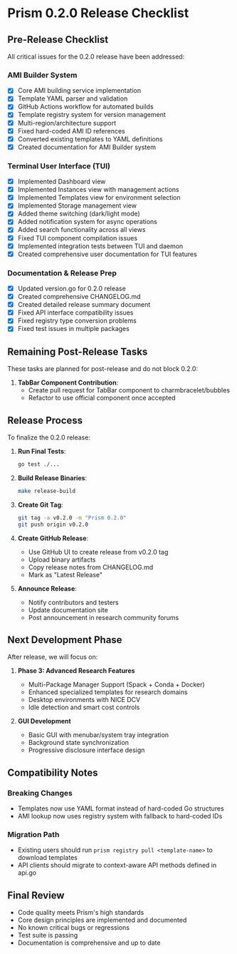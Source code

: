 # Prism 0.2.0 Release Checklist

## Pre-Release Checklist

All critical issues for the 0.2.0 release have been addressed:

### AMI Builder System
- [x] Core AMI building service implementation
- [x] Template YAML parser and validation
- [x] GitHub Actions workflow for automated builds
- [x] Template registry system for version management
- [x] Multi-region/architecture support
- [x] Fixed hard-coded AMI ID references
- [x] Converted existing templates to YAML definitions
- [x] Created documentation for AMI Builder system

### Terminal User Interface (TUI)
- [x] Implemented Dashboard view
- [x] Implemented Instances view with management actions
- [x] Implemented Templates view for environment selection
- [x] Implemented Storage management view
- [x] Added theme switching (dark/light mode)
- [x] Added notification system for async operations
- [x] Added search functionality across all views
- [x] Fixed TUI component compilation issues
- [x] Implemented integration tests between TUI and daemon
- [x] Created comprehensive user documentation for TUI features

### Documentation & Release Prep
- [x] Updated version.go for 0.2.0 release
- [x] Created comprehensive CHANGELOG.md
- [x] Created detailed release summary document
- [x] Fixed API interface compatibility issues
- [x] Fixed registry type conversion problems
- [x] Fixed test issues in multiple packages

## Remaining Post-Release Tasks

These tasks are planned for post-release and do not block 0.2.0:

1. **TabBar Component Contribution**:
   - Create pull request for TabBar component to charmbracelet/bubbles
   - Refactor to use official component once accepted

## Release Process

To finalize the 0.2.0 release:

1. **Run Final Tests**:
   ```bash
   go test ./...
   ```

2. **Build Release Binaries**:
   ```bash
   make release-build
   ```

3. **Create Git Tag**:
   ```bash
   git tag -a v0.2.0 -m "Prism 0.2.0"
   git push origin v0.2.0
   ```

4. **Create GitHub Release**:
   - Use GitHub UI to create release from v0.2.0 tag
   - Upload binary artifacts
   - Copy release notes from CHANGELOG.md
   - Mark as "Latest Release"

5. **Announce Release**:
   - Notify contributors and testers
   - Update documentation site
   - Post announcement in research community forums

## Next Development Phase

After release, we will focus on:

1. **Phase 3: Advanced Research Features**
   - Multi-Package Manager Support (Spack + Conda + Docker)
   - Enhanced specialized templates for research domains
   - Desktop environments with NICE DCV
   - Idle detection and smart cost controls

2. **GUI Development**
   - Basic GUI with menubar/system tray integration
   - Background state synchronization
   - Progressive disclosure interface design

## Compatibility Notes

### Breaking Changes
- Templates now use YAML format instead of hard-coded Go structures
- AMI lookup now uses registry system with fallback to hard-coded IDs

### Migration Path
- Existing users should run `prism registry pull <template-name>` to download templates
- API clients should migrate to context-aware API methods defined in api.go

## Final Review

- Code quality meets Prism's high standards
- Core design principles are implemented and documented
- No known critical bugs or regressions
- Test suite is passing
- Documentation is comprehensive and up to date